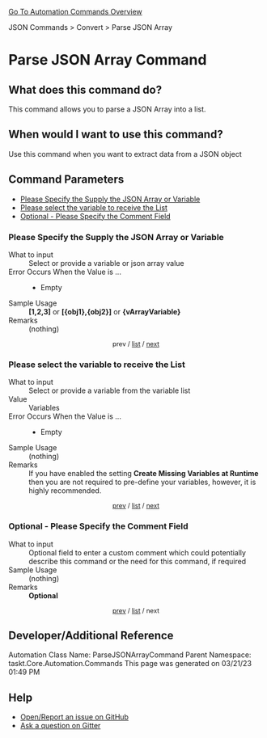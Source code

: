 <!--TITLE: Parse JSON Array Command -->
<!-- SUBTITLE: a command in the JSON Commands group. -->
[Go To Automation Commands Overview](/automation-commands.md)


JSON Commands &gt; Convert &gt; Parse JSON Array


# Parse JSON Array Command


## What does this command do?
This command allows you to parse a JSON Array into a list.


## When would I want to use this command?
Use this command when you want to extract data from a JSON object


<a id="param_list"></a>
## Command Parameters
- [Please Specify the Supply the JSON Array or Variable](#param_0)
- [Please select the variable to receive the List](#param_1)
- [Optional - Please Specify the Comment Field](#param_2)


<a id="param_0"></a>
### Please Specify the Supply the JSON Array or Variable


<dl>
<dt>What to input</dt><dd>Select or provide a variable or json array value</dd>
<dt>Error Occurs When the Value is ...</dt><dd><ul>
<li>Empty</li>
</ul></dd>
<dt>Sample Usage</dt><dd><strong>[1,2,3]</strong> or <strong>[{obj1},{obj2}]</strong> or <strong>{vArrayVariable}</strong></dd>
<dt>Remarks</dt><dd>(nothing)</dd>
</dl>




<div style="font-size: 90%; text-align: center">


prev / [list](#param_list) / [next](#param_1)


</div>


<a id="param_1"></a>
### Please select the variable to receive the List


<dl>
<dt>What to input</dt><dd>Select or provide a variable from the variable list</dd>
<dt>Value</dt><dd>Variables</dd>
<dt>Error Occurs When the Value is ...</dt><dd><ul>
<li>Empty</li>
</ul></dd>
<dt>Sample Usage</dt><dd>(nothing)</dd>
<dt>Remarks</dt><dd>If you have enabled the setting <strong>Create Missing Variables at Runtime</strong> then you are not required to pre-define your variables, however, it is highly recommended.</dd>
</dl>




<div style="font-size: 90%; text-align: center">


[prev](#param_1) / [list](#param_list) / [next](#param_2)


</div>


<a id="param_2"></a>
### Optional - Please Specify the Comment Field


<dl>
<dt>What to input</dt><dd>Optional field to enter a custom comment which could potentially describe this command or the need for this command, if required</dd>
<dt>Sample Usage</dt><dd>(nothing)</dd>
<dt>Remarks</dt><dd><strong>Optional</strong><br></dd>
</dl>




<div style="font-size: 90%; text-align: center">


[prev](#param_2) / [list](#param_list) / next


</div>


## Developer/Additional Reference
Automation Class Name: ParseJSONArrayCommand
Parent Namespace: taskt.Core.Automation.Commands
This page was generated on 03/21/23 01:49 PM


## Help
- [Open/Report an issue on GitHub](https://github.com/rcktrncn/taskt/issues/new)
- [Ask a question on Gitter](https://gitter.im/taskt-rpa/Lobby)
